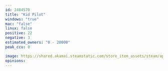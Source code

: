 ```yaml
---
id: 2484570
title: "Kid Pilot"
windows: "true"
mac: "false"
linux: false
positive: 22
negative: 3
estimated_owners: "0 - 20000"
peak_ccu: 0

image: https://shared.akamai.steamstatic.com/store_item_assets/steam/apps/2484570/header.jpg?t=1720647505
opinions:
---
```

